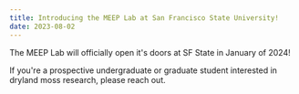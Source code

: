 ```yaml
---
title: Introducing the MEEP Lab at San Francisco State University!
date: 2023-08-02
---
```


The MEEP Lab will officially open it's doors at SF State in January of 2024! 

<!--more-->

If you're a prospective undergraduate or graduate student interested in dryland moss research, please reach out. 
